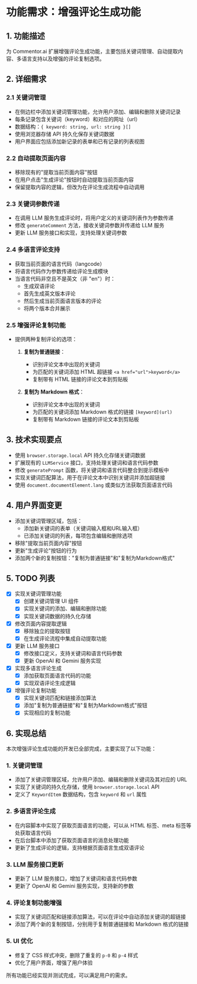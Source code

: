 # 功能需求：增强评论生成功能

## 1. 功能描述

为 Commentor.ai 扩展增强评论生成功能，主要包括关键词管理、自动提取内容、多语言支持以及增强的评论复制选项。

## 2. 详细需求

### 2.1 关键词管理

- 在侧边栏中添加关键词管理功能，允许用户添加、编辑和删除关键词记录
- 每条记录包含关键词（keyword）和对应的网址（url）
- 数据结构：`{ keyword: string, url: string }[]`
- 使用浏览器存储 API 持久化保存关键词数据
- 用户界面应包括添加新记录的表单和已有记录的列表视图

### 2.2 自动提取页面内容

- 移除现有的"提取当前页面内容"按钮
- 在用户点击"生成评论"按钮时自动提取当前页面内容
- 保留提取内容的逻辑，但改为在评论生成流程中自动调用

### 2.3 关键词参数传递

- 在调用 LLM 服务生成评论时，将用户定义的关键词列表作为参数传递
- 修改 `generateComment` 方法，接收关键词参数并传递给 LLM 服务
- 更新 LLM 服务接口和实现，支持处理关键词参数

### 2.4 多语言评论支持

- 获取当前页面的语言代码（langcode）
- 将语言代码作为参数传递给评论生成模块
- 当语言代码非空且不是英文（非 "en"）时：
  - 生成双语评论
  - 首先生成英文版本评论
  - 然后生成当前页面语言版本的评论
  - 将两个版本合并展示

### 2.5 增强评论复制功能

- 提供两种复制评论的选项：
  1. **复制为普通链接**：
     - 识别评论文本中出现的关键词
     - 为匹配的关键词添加 HTML 超链接 `<a href="url">keyword</a>`
     - 复制带有 HTML 链接的评论文本到剪贴板
  
  2. **复制为 Markdown 格式**：
     - 识别评论文本中出现的关键词
     - 为匹配的关键词添加 Markdown 格式的链接 `[keyword](url)`
     - 复制带有 Markdown 链接的评论文本到剪贴板

## 3. 技术实现要点

- 使用 `browser.storage.local` API 持久化存储关键词数据
- 扩展现有的 `LLMService` 接口，支持处理关键词和语言代码参数
- 修改 `generatePrompt` 函数，将关键词和语言代码整合到提示模板中
- 实现关键词匹配算法，用于在评论文本中识别关键词并添加超链接
- 使用 `document.documentElement.lang` 或类似方法获取页面语言代码

## 4. 用户界面变更

- 添加关键词管理区域，包括：
  - 添加新关键词的表单（关键词输入框和URL输入框）
  - 已添加关键词的列表，每项包含编辑和删除选项
- 移除"提取当前页面内容"按钮
- 更新"生成评论"按钮的行为
- 添加两个新的复制按钮："复制为普通链接"和"复制为Markdown格式"

## 5. TODO 列表

- [x] 实现关键词管理功能
  - [x] 创建关键词管理 UI 组件
  - [x] 实现关键词的添加、编辑和删除功能
  - [x] 实现关键词数据的持久化存储
- [x] 修改页面内容提取逻辑
  - [x] 移除独立的提取按钮
  - [x] 在生成评论流程中集成自动提取功能
- [x] 更新 LLM 服务接口
  - [x] 修改接口定义，支持关键词和语言代码参数
  - [x] 更新 OpenAI 和 Gemini 服务实现
- [x] 实现多语言评论生成
  - [x] 添加获取页面语言代码的功能
  - [x] 实现双语评论生成逻辑
- [x] 增强评论复制功能
  - [x] 实现关键词匹配和链接添加算法
  - [x] 添加"复制为普通链接"和"复制为Markdown格式"按钮
  - [x] 实现相应的复制功能

## 6. 实现总结

本次增强评论生成功能的开发已全部完成，主要实现了以下功能：

### 1. 关键词管理

- 添加了关键词管理区域，允许用户添加、编辑和删除关键词及其对应的 URL
- 实现了关键词的持久化存储，使用 `browser.storage.local` API
- 定义了 `KeywordItem` 数据结构，包含 `keyword` 和 `url` 属性

### 2. 多语言评论生成

- 在内容脚本中实现了获取页面语言的功能，可以从 HTML 标签、meta 标签等处获取语言代码
- 在后台脚本中添加了获取页面语言的消息处理功能
- 更新了生成评论的逻辑，支持根据页面语言生成双语评论

### 3. LLM 服务接口更新

- 更新了 LLM 服务接口，增加了关键词和语言代码参数
- 更新了 OpenAI 和 Gemini 服务实现，支持新的参数

### 4. 评论复制功能增强

- 实现了关键词匹配和链接添加算法，可以在评论中自动添加关键词的超链接
- 添加了两个新的复制按钮，分别用于复制普通链接和 Markdown 格式的链接

### 5. UI 优化

- 修复了 CSS 样式冲突，删除了重复的 `p-0` 和 `p-4` 样式
- 优化了用户界面，增强了用户体验

所有功能已经实现并测试完成，可以满足用户的需求。
